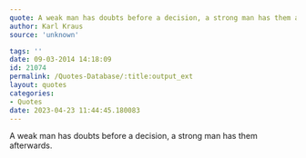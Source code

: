 ```yaml
---
quote: A weak man has doubts before a decision, a strong man has them afterwards.
author: Karl Kraus
source: 'unknown'

tags: ''
date: 09-03-2014 14:18:09
id: 21074
permalink: /Quotes-Database/:title:output_ext
layout: quotes
categories:
- Quotes
date: 2023-04-23 11:44:45.180083
---
```

A weak man has doubts before a decision, a strong man has them afterwards.